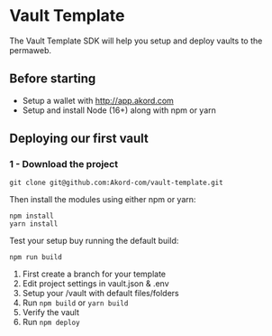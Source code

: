 # Vault Template

The Vault Template SDK will help you setup and deploy vaults to the permaweb.

## Before starting

- Setup a wallet with http://app.akord.com
- Setup and install Node (16+) along with npm or yarn

## Deploying our first vault

### 1 - Download the project

```
git clone git@github.com:Akord-com/vault-template.git
```

Then install the modules using either npm or yarn:

```
npm install
yarn install
```

Test your setup buy running the default build:

```
npm run build
```

1. First create a branch for your template
2. Edit project settings in vault.json & .env
3. Setup your /vault with default files/folders
4. Run `npm build` or `yarn build`
5. Verify the vault
6. Run `npm deploy`

```

```
